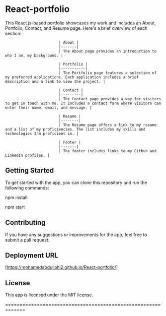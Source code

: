 # React-portfolio

This React.js-based portfolio showcases my work and includes an About, Portfolio, Contact, and Resume page. Here's a brief overview of each section:

                            | About |
                            |-------|
                            | The About page provides an introduction to who I am, my background. |

                            | Portfolio |
                            |-----------|
                            | The Portfolio page features a selection of my preferred applications. Each application includes a brief description and a link to view the project. |

                            | Contact |
                            |---------|
                            | The Contact page provides a way for visitors to get in touch with me. It includes a contact form where visitors can enter their name, email, and message. |

                            | Resume |
                            |--------|
                            | The Resume page offers a link to my resume and a list of my proficiencies. The list includes my skills and technologies I'm proficient in. |

                            | Footer |
                            |-------|
                            | The footer includes links to my Github and LinkedIn profiles. |

Getting Started
---------------
To get started with the app, you can clone this repository and run the following commands:

npm install

npm start

Contributing
------------
If you have any suggestions or improvements for the app, feel free to submit a pull request.

Deployment URL
--------------
[https://mohamedabdullahi2.github.io/React-portfolio/]

License
-------
This app is licensed under the MIT license.

=============================================================
